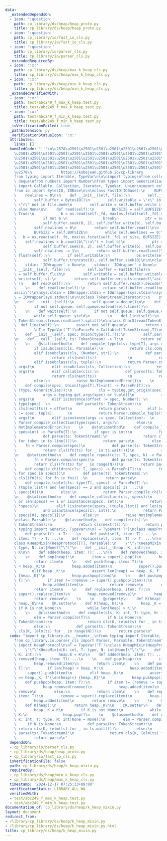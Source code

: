 ```yaml
---
data:
  _extendedDependsOn:
  - icon: ':question:'
    path: cp_library/ds/heap/heap_proto.py
    title: cp_library/ds/heap/heap_proto.py
  - icon: ':question:'
    path: cp_library/io/fast_io_cls.py
    title: cp_library/io/fast_io_cls.py
  - icon: ':question:'
    path: cp_library/io/parser_cls.py
    title: cp_library/io/parser_cls.py
  _extendedRequiredBy:
  - icon: ':x:'
    path: cp_library/ds/heap/max_k_heap_cls.py
    title: cp_library/ds/heap/max_k_heap_cls.py
  - icon: ':x:'
    path: cp_library/ds/heap/min_k_heap_cls.py
    title: cp_library/ds/heap/min_k_heap_cls.py
  _extendedVerifiedWith:
  - icon: ':x:'
    path: test/abc249_f_max_k_heap.test.py
    title: test/abc249_f_max_k_heap.test.py
  - icon: ':x:'
    path: test/abc249_f_min_k_heap.test.py
    title: test/abc249_f_min_k_heap.test.py
  _isVerificationFailed: true
  _pathExtension: py
  _verificationStatusIcon: ':x:'
  attributes:
    links: []
  bundledCode: "'''\n\u257A\u2501\u2501\u2501\u2501\u2501\u2501\u2501\u2501\u2501\u2501\
    \u2501\u2501\u2501\u2501\u2501\u2501\u2501\u2501\u2501\u2501\u2501\u2501\u2501\
    \u2501\u2501\u2501\u2501\u2501\u2501\u2501\u2501\u2501\u2501\u2501\u2501\u2501\
    \u2501\u2501\u2501\u2501\u2501\u2501\u2501\u2501\u2501\u2501\u2501\u2501\u2501\
    \u2501\u2501\u2501\u2501\u2501\u2501\u2501\u2501\u2501\u2501\u2501\u2501\u2501\
    \u2578\n             https://kobejean.github.io/cp-library               \n'''\n\
    from typing import Iterable, TypeVar\n\n\nimport typing\nfrom collections import\
    \ deque\nfrom numbers import Number\nfrom types import GenericAlias \nfrom typing\
    \ import Callable, Collection, Iterator, TypeVar, Union\nimport os\nimport sys\n\
    from io import BytesIO, IOBase\n\n\nclass FastIO(IOBase):\n    BUFSIZE = 8192\n\
    \    newlines = 0\n\n    def __init__(self, file):\n        self._fd = file.fileno()\n\
    \        self.buffer = BytesIO()\n        self.writable = \"x\" in file.mode or\
    \ \"r\" not in file.mode\n        self.write = self.buffer.write if self.writable\
    \ else None\n\n    def read(self):\n        BUFSIZE = self.BUFSIZE\n        while\
    \ True:\n            b = os.read(self._fd, max(os.fstat(self._fd).st_size, BUFSIZE))\n\
    \            if not b:\n                break\n            ptr = self.buffer.tell()\n\
    \            self.buffer.seek(0, 2), self.buffer.write(b), self.buffer.seek(ptr)\n\
    \        self.newlines = 0\n        return self.buffer.read()\n\n    def readline(self):\n\
    \        BUFSIZE = self.BUFSIZE\n        while self.newlines == 0:\n         \
    \   b = os.read(self._fd, max(os.fstat(self._fd).st_size, BUFSIZE))\n        \
    \    self.newlines = b.count(b\"\\n\") + (not b)\n            ptr = self.buffer.tell()\n\
    \            self.buffer.seek(0, 2), self.buffer.write(b), self.buffer.seek(ptr)\n\
    \        self.newlines -= 1\n        return self.buffer.readline()\n\n    def\
    \ flush(self):\n        if self.writable:\n            os.write(self._fd, self.buffer.getvalue())\n\
    \            self.buffer.truncate(0), self.buffer.seek(0)\n\n\nclass IOWrapper(IOBase):\n\
    \    stdin: 'IOWrapper' = None\n    stdout: 'IOWrapper' = None\n    \n    def\
    \ __init__(self, file):\n        self.buffer = FastIO(file)\n        self.flush\
    \ = self.buffer.flush\n        self.writable = self.buffer.writable\n\n    def\
    \ write(self, s):\n        return self.buffer.write(s.encode(\"ascii\"))\n   \
    \ \n    def read(self):\n        return self.buffer.read().decode(\"ascii\")\n\
    \    \n    def readline(self):\n        return self.buffer.readline().decode(\"\
    ascii\")\n\nsys.stdin = IOWrapper.stdin = IOWrapper(sys.stdin)\nsys.stdout = IOWrapper.stdout\
    \ = IOWrapper(sys.stdout)\n\n\nclass TokenStream(Iterator):\n    stream = IOWrapper.stdin\n\
    \n    def __init__(self):\n        self.queue = deque()\n\n    def __next__(self):\n\
    \        if not self.queue: self.queue.extend(self.line())\n        return self.queue.popleft()\n\
    \    \n    def wait(self):\n        if not self.queue: self.queue.extend(self.line())\n\
    \        while self.queue: yield\n        \n    def line(self):\n        return\
    \ TokenStream.stream.readline().split()\n\nclass CharStream(TokenStream):\n  \
    \  def line(self):\n        assert not self.queue\n        return next(TokenStream.stream).rstrip()\n\
    \        \nT = TypeVar('T')\nParseFn = Callable[[TokenStream],T]\nclass Parser:\n\
    \    def __init__(self, spec: Union[type[T],T]):\n        self.parse = Parser.compile(spec)\n\
    \n    def __call__(self, ts: TokenStream) -> T:\n        return self.parse(ts)\n\
    \    \n    @staticmethod\n    def compile_type(cls: type[T], args = ()) -> T:\n\
    \        if issubclass(cls, Parsable):\n            return cls.compile(*args)\n\
    \        elif issubclass(cls, (Number, str)):\n            def parse(ts: TokenStream):\n\
    \                return cls(next(ts))              \n            return parse\n\
    \        elif issubclass(cls, tuple):\n            return Parser.compile_tuple(cls,\
    \ args)\n        elif issubclass(cls, Collection):\n            return Parser.compile_collection(cls,\
    \ args)\n        elif callable(cls):\n            def parse(ts: TokenStream):\n\
    \                return cls(next(ts))              \n            return parse\n\
    \        else:\n            raise NotImplementedError()\n    \n    @staticmethod\n\
    \    def compile(spec: Union[type[T],T]=int) -> ParseFn[T]:\n        if isinstance(spec,\
    \ (type, GenericAlias)):\n            cls = typing.get_origin(spec) or spec\n\
    \            args = typing.get_args(spec) or tuple()\n            return Parser.compile_type(cls,\
    \ args)\n        elif isinstance(offset := spec, Number): \n            cls =\
    \ type(spec)  \n            def parse(ts: TokenStream):\n                return\
    \ cls(next(ts)) + offset\n            return parse\n        elif isinstance(args\
    \ := spec, tuple):      \n            return Parser.compile_tuple(type(spec),\
    \ args)\n        elif isinstance(args := spec, Collection):  \n            return\
    \ Parser.compile_collection(type(spec), args)\n        else:\n            raise\
    \ NotImplementedError()\n    \n    @staticmethod\n    def compile_line(cls: T,\
    \ spec=int) -> ParseFn[T]:\n        if spec is int:\n            fn = Parser.compile(spec)\n\
    \            def parse(ts: TokenStream):\n                return cls((int(token)\
    \ for token in ts.line()))\n            return parse\n        else:\n        \
    \    fn = Parser.compile(spec)\n            def parse(ts: TokenStream):\n    \
    \            return cls((fn(ts) for _ in ts.wait()))\n            return parse\n\
    \n    @staticmethod\n    def compile_repeat(cls: T, spec, N) -> ParseFn[T]:\n\
    \        fn = Parser.compile(spec)\n        def parse(ts: TokenStream):\n    \
    \        return cls((fn(ts) for _ in range(N)))\n        return parse\n\n    @staticmethod\n\
    \    def compile_children(cls: T, specs) -> ParseFn[T]:\n        fns = tuple((Parser.compile(spec)\
    \ for spec in specs))\n        def parse(ts: TokenStream):\n            return\
    \ cls((fn(ts) for fn in fns))  \n        return parse\n            \n    @staticmethod\n\
    \    def compile_tuple(cls: type[T], specs) -> ParseFn[T]:\n        if isinstance(specs,\
    \ (tuple,list)) and len(specs) == 2 and specs[1] is ...:\n            return Parser.compile_line(cls,\
    \ specs[0])\n        else:\n            return Parser.compile_children(cls, specs)\n\
    \n    @staticmethod\n    def compile_collection(cls, specs):\n        if not specs\
    \ or len(specs) == 1 or isinstance(specs, set):\n            return Parser.compile_line(cls,\
    \ *specs)\n        elif (isinstance(specs, (tuple,list)) and len(specs) == 2 \n\
    \            and isinstance(specs[1], int)):\n            return Parser.compile_repeat(cls,\
    \ specs[0], specs[1])\n        else:\n            raise NotImplementedError()\n\
    \nclass Parsable:\n    @classmethod\n    def compile(cls):\n        def parser(ts:\
    \ TokenStream):\n            return cls(next(ts))\n        return parser\nfrom\
    \ typing import Generic, TypeVar\n\nT = TypeVar('T')\nclass HeapProtocol(Generic[T]):\n\
    \    def pop(self) -> T: ...\n    def push(self, item: T): ...\n    def pushpop(self,\
    \ item: T) -> T: ...\n    def replace(self, item: T) -> T: ...\n\nT = TypeVar('T')\n\
    class KHeapMixin(HeapProtocol[T], Parsable):\n    \"\"\"KHeapMixin[K: int, T:\
    \ type, N: int|None]\"\"\"\n    def __init__(heap, K: int):\n        heap.K =\
    \ K\n\n    def added(heap, item: T): ...\n\n    def removed(heap, item: T): ...\n\
    \    \n    def pop(heap):\n        item = super().pop()\n        heap.removed(item)\n\
    \        return item\n    \n    def push(heap, item: T):\n        if len(heap)\
    \ < heap._K:\n            heap.added(item)\n            super().push(item)\n \
    \       elif heap._K:\n            assert len(heap) == heap._K, f'{len(heap)=}\
    \ {heap._K}'\n            heap.pushpop(item)\n    \n    def pushpop(heap, item:\
    \ T):\n        if item != (remove := super().pushpop(item)):\n            heap.removed(remove)\n\
    \            heap.added(item)\n            return remove\n        else:\n    \
    \        return item\n    \n    def replace(heap, item: T):\n        remove =\
    \ super().replace(item)\n        heap.removed(remove)\n        heap.added(item)\n\
    \        return remove\n    \n    \n    @property\n    def K(heap):\n        return\
    \ heap._K\n\n    @K.setter\n    def K(heap, K):\n        heap._K = K\n       \
    \ if K is not None:\n            while len(heap) > K:\n                heap.pop()\n\
    \    \n    @classmethod\n    def compile(cls, K: int, T: type, N: int|None = None):\n\
    \        elm = Parser.compile(T)\n        if N is None:\n            def parse(ts:\
    \ TokenStream):\n                return cls(K, (elm(ts) for _ in ts.wait()))\n\
    \        else:\n            def parse(ts: TokenStream):\n                return\
    \ cls(K, (elm(ts) for _ in range(N)))\n        return parse\n"
  code: "import cp_library.ds.__header__\nfrom typing import Iterable, TypeVar\n\n\
    from cp_library.io.parser_cls import Parser, Parsable, TokenStream\nfrom cp_library.ds.heap.heap_proto\
    \ import HeapProtocol\n\nT = TypeVar('T')\nclass KHeapMixin(HeapProtocol[T], Parsable):\n\
    \    \"\"\"KHeapMixin[K: int, T: type, N: int|None]\"\"\"\n    def __init__(heap,\
    \ K: int):\n        heap.K = K\n\n    def added(heap, item: T): ...\n\n    def\
    \ removed(heap, item: T): ...\n    \n    def pop(heap):\n        item = super().pop()\n\
    \        heap.removed(item)\n        return item\n    \n    def push(heap, item:\
    \ T):\n        if len(heap) < heap._K:\n            heap.added(item)\n       \
    \     super().push(item)\n        elif heap._K:\n            assert len(heap)\
    \ == heap._K, f'{len(heap)=} {heap._K}'\n            heap.pushpop(item)\n    \n\
    \    def pushpop(heap, item: T):\n        if item != (remove := super().pushpop(item)):\n\
    \            heap.removed(remove)\n            heap.added(item)\n            return\
    \ remove\n        else:\n            return item\n    \n    def replace(heap,\
    \ item: T):\n        remove = super().replace(item)\n        heap.removed(remove)\n\
    \        heap.added(item)\n        return remove\n    \n    \n    @property\n\
    \    def K(heap):\n        return heap._K\n\n    @K.setter\n    def K(heap, K):\n\
    \        heap._K = K\n        if K is not None:\n            while len(heap) >\
    \ K:\n                heap.pop()\n    \n    @classmethod\n    def compile(cls,\
    \ K: int, T: type, N: int|None = None):\n        elm = Parser.compile(T)\n   \
    \     if N is None:\n            def parse(ts: TokenStream):\n               \
    \ return cls(K, (elm(ts) for _ in ts.wait()))\n        else:\n            def\
    \ parse(ts: TokenStream):\n                return cls(K, (elm(ts) for _ in range(N)))\n\
    \        return parse\n"
  dependsOn:
  - cp_library/io/parser_cls.py
  - cp_library/ds/heap/heap_proto.py
  - cp_library/io/fast_io_cls.py
  isVerificationFile: false
  path: cp_library/ds/heap/k_heap_mixin.py
  requiredBy:
  - cp_library/ds/heap/min_k_heap_cls.py
  - cp_library/ds/heap/max_k_heap_cls.py
  timestamp: '2024-12-17 07:25:33+09:00'
  verificationStatus: LIBRARY_ALL_WA
  verifiedWith:
  - test/abc249_f_max_k_heap.test.py
  - test/abc249_f_min_k_heap.test.py
documentation_of: cp_library/ds/heap/k_heap_mixin.py
layout: document
redirect_from:
- /library/cp_library/ds/heap/k_heap_mixin.py
- /library/cp_library/ds/heap/k_heap_mixin.py.html
title: cp_library/ds/heap/k_heap_mixin.py
---
```


